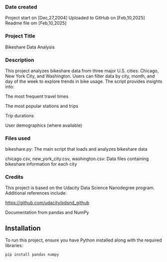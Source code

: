 ### Date created
Project start on [Dec,27,2004]
Uploaded to GitHub on [Feb,10,2025]
Readme file om [Feb,10,2025]
### Project Title
Bikeshare Data Analysis

### Description
This project analyzes bikeshare data from three major U.S. cities: Chicago, New York City, and Washington. Users can filter data by city, month, and day of the week to explore trends in bike usage. The script provides insights into:

The most frequent travel times

The most popular stations and trips

Trip durations

User demographics (where available)

### Files used
bikeshare.py: The main script that loads and analyzes bikeshare data

chicago.csv, new_york_city.csv, washington.csv: Data files containing bikeshare information for each city

### Credits
This project is based on the Udacity Data Science Nanodegree program. Additional references include:

https://github.com/udacity/pdsnd_github

Documentation from pandas and NumPy

## Installation  
To run this project, ensure you have Python installed along with the required libraries:  

```bash
pip install pandas numpy

